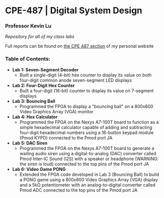 # CPE-487 | Digital System Design
### Professor Kevin Lu

*Repository for all of my class labs*

Full reports can be found on [the CPE 487 section](https://jaydenpereira.com/projects/cpe487) of my personal website

### Table of Contents:
- **Lab 1: Seven-Segment Decoder**
  - Built a single-digit (4-bit) hex counter to display its value on both four-digit common anode seven-segment LED
							displays
- **Lab 2: Four-Digit Hex Counter**
  - Built a four-digit (16-bit) counter to display its value on 7-segment displays
- **Lab 3: Bouncing Ball**
  - Programmed the FPGA to display a "bouncing ball" on a 800x600 Video Graphics Array (VGA) monitor
- **Lab 4: Hex Calculator**
  - Programmed the FPGA on the Nexys A7-100T board to function as a simple hexadecimal calculator capable of adding
							and subtracting four-digit hexadecimal numbers using a 16-button keypad module (Pmod KYPD) connected to the Pmod
							port JA
- **Lab 5: DAC Siren**
  - Programmed the FPGA on the Nexys A7-100T board to generate a wailing audio siren using a digital-to-analog (DAC) converter called Pmod Inter-IC Sound (I2S) with a speaker or headphone (WARNING: the siren is loud) connected to the top pins of the Pmod port JA
- **Lab 6: Video Game PONG**
  - Extended the FPGA code developed in Lab 3 (Bouncing Ball) to build a PONG game using a 800x600 Video Graphics
							Array (VGA) display and a 5kΩ potentiometer with an analog-to-digital converter called Pmod ADC connected to the
							top pins of the Pmod port JA
